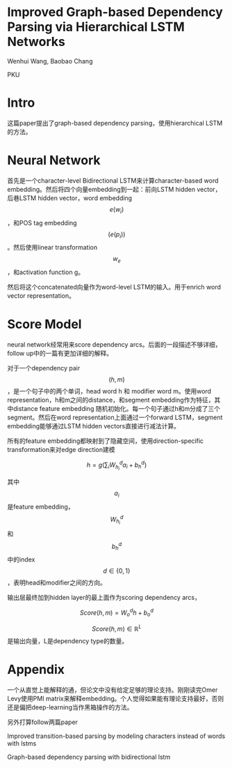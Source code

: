 # Improved Graph-based Dependency Parsing via Hierarchical LSTM Networks

Wenhui Wang, Baobao Chang

PKU

# Intro

这篇paper提出了graph-based dependency parsing，使用hierarchical LSTM的方法。

# Neural Network

首先是一个character-level Bidirectional LSTM来计算character-based word embedding。然后将四个向量embedding到一起：前向LSTM hidden vector，后巷LSTM hidden vector，word embedding $$e(w_i)$$，和POS tag embedding $$(e(p_i))$$。然后使用linear transformation $$w_e$$，和activation function g。

然后将这个concatenated向量作为word-level LSTM的输入。用于enrich word vector representation。

# Score Model

neural network经常用来score dependency arcs。后面的一段描述不够详细，follow up中的一篇有更加详细的解释。

对于一个dependency pair $$(h,m)$$，是一个句子中的两个单词，head word h 和 modifier word m。使用word representation，h和m之间的distance，和segment embedding作为特征，其中distance feature embedding 随机初始化。每一个句子通过h和m分成了三个segment。然后在word representation上面通过一个forward LSTM，segment embedding能够通过LSTM hidden vectors直接进行减法计算。

所有的feature embedding都映射到了隐藏空间，使用direction-specific transformation来对edge direction建模

$$h = g(\sum_i W_{h_i}^d a_i + b_h^d)$$

其中$$a_i$$是feature embedding，$$W_{h_i}^d$$和$$b_h^d$$中的index $$d \in \{ 0, 1\}$$，表明head和modifier之间的方向。

输出层最终加到hidden layer的最上面作为scoring dependency arcs，

$$Score(h,m) = W_o^d h + b_o^d$$

$$Score(h,m) \in \mathbb{R}^L$$是输出向量，L是dependency type的数量。

# Appendix

一个从直觉上能解释的通，但论文中没有给定足够的理论支持。刚刚读完Omer Levy使用PMI matrix来解释embedding。个人觉得如果能有理论支持最好，否则还是偏把deep-learning当作黑箱操作的方法。

另外打算follow两篇paper

Improved transition-based parsing by modeling characters instead of words with lstms

Graph-based dependency parsing with bidirectional lstm